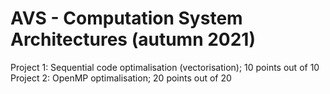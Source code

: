 # AVS - Computation System Architectures (autumn 2021)
Project 1: Sequential code optimalisation (vectorisation); 10 points out of 10
Project 2: OpenMP optimalisation; 20 points out of 20
